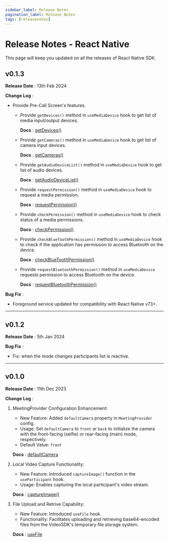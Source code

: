```yaml
---
sidebar_label: Release Notes
pagination_label: Release Notes
tags: [releasenotes]
---
```


# Release Notes - React Native

This page will keep you updated on all the releases of React Native SDK.

## v0.1.3

**Release Date** : 13th Feb 2024

**Change Log** :

- Provide Pre-Call Screen's features.

  - Provide `getDevices()` method in `useMediaDevice` hook to get list of media input/output devices.

    **Docs** : [getDevices()](../../api/sdk-reference/use-mediaDevice/methods.md#getdevices)

  - Provide `getCameras()` method in `useMediaDevice` hook to get list of camera input devices.

    **Docs** : [getCameras()](../../api/sdk-reference/use-mediaDevice/methods.md#getcameras)

  - Provide `getAudioDeviceList()` method in `useMediaDevice` hook to get list of audio devices.

    **Docs** : [getAudioDeviceList()](../../api/sdk-reference/use-mediaDevice/methods.md#getaudiodevicelist)

  - Provide `requestPermission()` method in `useMediaDevice` hook to request a media permission.

    **Docs** : [requestPermission()](../../api/sdk-reference/use-mediaDevice/methods.md#requestpermission)

  - Provide `checkPermission()` method in `useMediaDevice` hook to check status of a media permissions.

    **Docs** : [checkPermission()](../../api/sdk-reference/use-mediaDevice/methods.md#checkpermission)

  - Provide `checkBlueToothPermission()` method in `useMediaDevice` hook to check if the application has permission to access Bluetooth on the device.

    **Docs** : [checkBlueToothPermission()](../../api/sdk-reference/use-mediaDevice/methods.md#checkbluetoothpermission)

  - Provide `requestBluetoothPermission()` method in `useMediaDevice` requests permission to access Bluetooth on the device.

    **Docs** : [requestBluetoothPermission()](../../api/sdk-reference/use-mediaDevice/methods.md#requestbluetoothpermission)

**Bug Fix** :

- Foreground service updated for compatibility with React Native v73+.

---

## v0.1.2

**Release Date** : 5th Jan 2024

**Bug Fix** :

- Fix: when the mode changes participants list is reactive.

---

## v0.1.0

**Release Date** : 11th Dec 2023

**Change Log** :

1. MeetingProvider Configuration Enhancement:

   - New Feature: Added `defaultCamera` property in `MeetingProvider` config.
   - Usage: Set `defaultCamera` to `front` or `back` to initialize the camera with the front-facing (selfie) or rear-facing (main) mode, respectively.
   - Default Value: `front`

   **Docs** : [defaultCamera](https://docs.videosdk.live/react-native/api/sdk-reference/meeting-provider#defaultcamera)

2. Local Video Capture Functionality:

   - New Feature: Introduced `captureImage()` function in the `useParticipant` hook.
   - Usage: Enables capturing the local participant's video stream.

   **Docs** : [captureImage()](https://docs.videosdk.live/react-native/api/sdk-reference/use-participant/methods#captureimage)

3. File Upload and Retrive Capability:

   - New Feature: Introduced `useFile` hook.
   - Functionality: Facilitates uploading and retrieving base64-encoded files from the VideoSDK's temporary file storage system.

   **Docs** : [useFile](https://docs.videosdk.live/react-native/api/sdk-reference/use-file)
